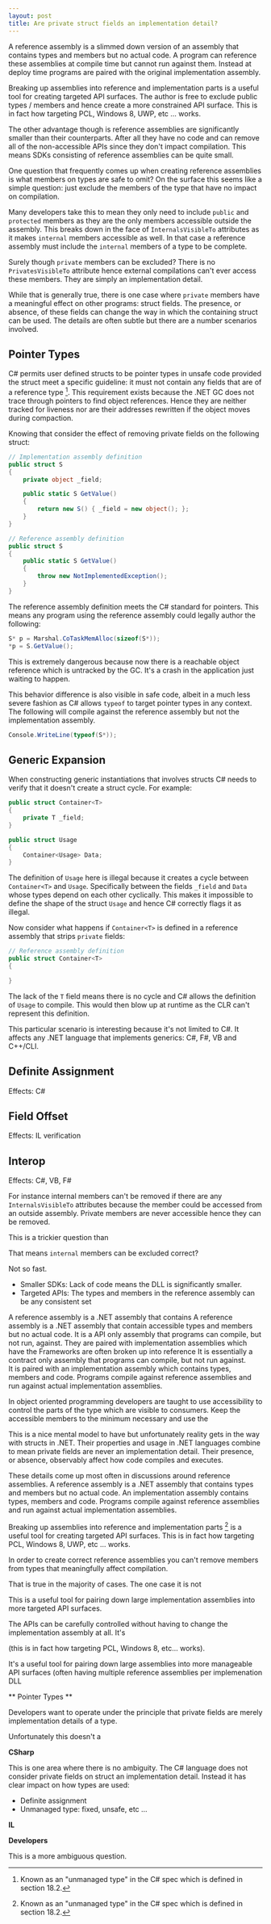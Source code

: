 ```yaml
---
layout: post
title: Are private struct fields an implementation detail?
---
```


A reference assembly is a slimmed down version of an assembly that contains types and members but no actual code.  A program can reference these assemblies at compile time but cannot run against them.  Instead at deploy time programs are paired with the original implementation assembly.

Breaking up assemblies into reference and implementation parts is a useful tool for creating targeted API surfaces.  The author is free to exclude public types / members and hence create a more constrained API surface. This is in fact how targeting PCL, Windows 8, UWP, etc ... works.  

The other advantage though is reference assemblies are significantly smaller than their counterparts.  After all they have no code and can remove all of the non-accessible APIs since they don't impact compilation. This means SDKs consisting of reference assemblies can be quite small.  

One question that frequently comes up when creating reference assemblies is what members on types are safe to omit? On the surface this seems like a simple question: just exclude the members of the type that have no impact on compilation.  

Many developers take this to mean they only need to include `public` and `protected` members as they are the only members accessible outside the assembly.  This breaks down in the face of `InternalsVisibleTo` attributes as it makes `internal` members accessible as well.  In that case a reference assembly must include the `internal` members of a type to be complete.

Surely though `private` members can be excluded?  There is no `PrivatesVisibleTo` attribute hence external compilations can't ever access these members. They are simply an implementation detail.

While that is generally true, there is one case where `private` members have a meaningful effect on other programs: struct fields.  The presence, or absence, of these fields can change the way in which the containing struct can be used.  The details are often subtle but there are a number scenarios involved.

## Pointer Types

C# permits user defined structs to be pointer types in unsafe code provided the struct meet a specific guideline: it must not contain any fields that are of a reference type [^1].  This requirement exists because the .NET GC does not trace through pointers to find object references.  Hence they are neither tracked for liveness nor are their addresses rewritten if the object moves during compaction.

Knowing that consider the effect of removing private fields on the following struct:

``` csharp
// Implementation assembly definition
public struct S
{
    private object _field;

    public static S GetValue()
    {
        return new S() { _field = new object(); };
    }
}

// Reference assembly definition
public struct S
{
    public static S GetValue()
    {
        throw new NotImplementedException();
    }
}
```

The reference assembly definition meets the C# standard for pointers.  This means any program using the reference assembly could legally author the following:

``` csharp
S* p = Marshal.CoTaskMemAlloc(sizeof(S*));
*p = S.GetValue();
```

This is extremely dangerous because now there is a reachable object reference which is untracked by the GC.  It's a crash in the application just waiting to happen.  

This behavior difference is also visible in safe code, albeit in a much less severe fashion as C# allows `typeof` to target pointer types in any context.  The following will compile against the reference assembly but not the implementation assembly.

``` csharp
Console.WriteLine(typeof(S*));
```

## Generic Expansion

When constructing generic instantiations that involves structs C# needs to verify that it doesn't create a struct cycle.  For example:

``` csharp
public struct Container<T>
{
    private T _field;
}

public struct Usage
{
    Container<Usage> Data;
}
```

The definition of `Usage` here is illegal because it creates a cycle between `Container<T>` and `Usage`.  Specifically between the fields `_field` and `Data` whose types depend on each other cyclically.  This makes it impossible to define the shape of the struct `Usage` and hence C# correctly flags it as illegal.

Now consider what happens if `Container<T>` is defined in a reference assembly that strips `private` fields:

``` csharp
// Reference assembly definition
public struct Container<T>
{

}
```

The lack of the `T` field means there is no cycle and C# allows the definition of `Usage` to compile.  This would then blow up at runtime as the CLR can't represent this definition.

This particular scenario is interesting because it's not limited to C#.  It affects any .NET language that implements generics: C#, F#, VB and C++/CLI.

## Definite Assignment


Effects: C#

## Field Offset

Effects: IL verification

## Interop

Effects: C#, VB, F#

For instance internal members can't be removed if there are any `InternalsVisibleTo` attributes because the member could be accessed from an outside assembly.  Private members are never accessible hence they can be removed.

This is a trickier question than



That means `internal` members can be excluded correct?  

Not so fast.   


- Smaller SDKs: Lack of code means the DLL is significantly smaller.
- Targeted APIs: The types and members in the reference assembly can be any consistent set

A reference assembly is a .NET assembly that contains
A reference assembly is a .NET assembly that contain accessible types and members but no actual code.  It is a API only assembly that programs can compile, but not run, against.  They are paired with implementation assemblies which have the
Frameworks are often broken up into reference
It is essentially a contract only assembly that programs can compile, but not run against.  
It is paired with an implementation assembly which contains types, members and code.  Programs compile against reference assemblies and run against actual implementation assemblies.


In object oriented programming developers are taught to use accessibility to control the parts of the type which are visible to consumers.  Keep the accessible members to the minimum necessary and use the

This is a nice mental model to have but unfortunately reality gets in the way with structs in .NET.  Their properties and usage in .NET languages combine to mean private fields are never an implementation detail.  Their presence, or absence, observably affect how code compiles and executes.  

These details come up most often in discussions around reference assemblies.  A reference assembly is a .NET assembly that contains types and members but no actual code.  An implementation assembly contains types, members and code. Programs compile against reference assemblies and run against actual implementation assemblies.

Breaking up assemblies into reference and implementation parts [^1] is a useful tool for creating targeted API surfaces.  This is in fact how targeting PCL, Windows 8, UWP, etc ... works.  

In order to create correct reference assemblies you can't remove members  from types that meaningfully affect compilation.   

That is true in the majority of cases.  The one case it is not

This is a useful tool for pairing down large implementation assemblies into more targeted API surfaces.  

The APIs can be carefully controlled without having to change the implementation assembly at all.  It's



 (this is in fact how targeting PCL, Windows 8, etc... works).  

It's a useful tool for pairing down large assemblies into more manageable API surfaces (often having multiple reference assemblies per implemenation DLL


** Pointer Types **



Developers want to operate under the principle that private fields are merely implementation details of a type.  

Unfortunately this doesn't a


**CSharp**

This is one area where there is no ambiguity.  The C# language does not consider private fields on struct an implementation detail.  Instead it has clear impact on how types are used:

- Definite assignment
- Unmanaged type: fixed, unsafe, etc ...

**IL**



**Developers**

This is a more ambiguous question.

[^1]: Known as an "unmanaged type" in the C# spec which is defined in section 18.2.  
